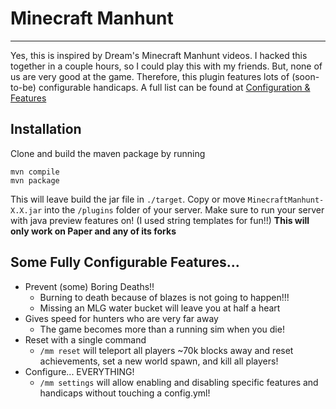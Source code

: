 # Minecraft Manhunt
________
Yes, this is inspired by Dream's Minecraft Manhunt videos.
I hacked this together in a couple hours, so I could play this with my friends.
But, none of us are very good at the game.
Therefore, this plugin features lots of (soon-to-be) configurable handicaps.
A full list can be found at [Configuration & Features](#configuration--features)
## Installation
Clone and build the maven package by running 
```
mvn compile
mvn package
```
This will leave build the jar file in `./target`. 
Copy or move `MinecraftManhunt-X.X.jar` into the `/plugins` folder of your server. 
Make sure to run your server with java preview features on! (I used string templates for fun!!)
**This will only work on Paper and any of its forks**
## Some Fully Configurable Features...
* Prevent (some) Boring Deaths!!
  * Burning to death because of blazes is not going to happen!!!
  * Missing an MLG water bucket will leave you at half a heart
* Gives speed for hunters who are very far away
  * The game becomes more than a running sim when you die!
* Reset with a single command
  * `/mm reset` will teleport all players ~70k blocks away and reset achievements, set a new world spawn, and kill all players!
* Configure... EVERYTHING!
  * `/mm settings` will allow enabling and disabling specific features and handicaps without touching a config.yml!